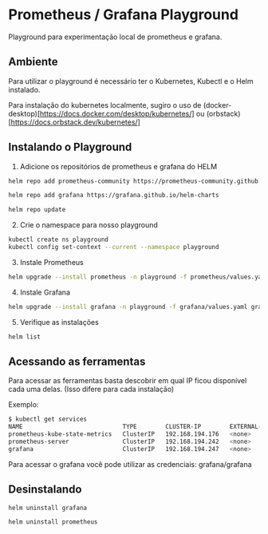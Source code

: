 # Prometheus / Grafana Playground

Playground para experimentação local de prometheus e grafana.

## Ambiente

Para utilizar o playground é necessário ter o Kubernetes, Kubectl e o Helm instalado.

Para instalação do kubernetes localmente, sugiro o uso de (docker-desktop)[https://docs.docker.com/desktop/kubernetes/] ou (orbstack)[https://docs.orbstack.dev/kubernetes/]

## Instalando o Playground

1. Adicione os repositórios de prometheus e grafana do HELM

```bash
helm repo add prometheus-community https://prometheus-community.github.io/helm-charts
```

```bash
helm repo add grafana https://grafana.github.io/helm-charts
```

```bash
helm repo update
```

2. Crie o namespace para nosso playground

```bash
kubectl create ns playground
kubectl config set-context --current --namespace playground
```

3. Instale Prometheus

```bash
helm upgrade --install prometheus -n playground -f prometheus/values.yaml prometheus-community/prometheus
```

4. Instale Grafana
```bash
helm upgrade --install grafana -n playground -f grafana/values.yaml grafana/grafana
```

5. Verifique as instalações
```bash
helm list
```

## Acessando as ferramentas

Para acessar as ferramentas basta descobrir em qual IP ficou disponível cada uma delas. (Isso difere para cada instalação)

Exemplo:
```bash
$ kubectl get services
NAME                            TYPE        CLUSTER-IP        EXTERNAL-IP   PORT(S)    AGE
prometheus-kube-state-metrics   ClusterIP   192.168.194.176   <none>        8080/TCP   6s
prometheus-server               ClusterIP   192.168.194.242   <none>        80/TCP     6s
grafana                         ClusterIP   192.168.194.247   <none>        80/TCP     2s
```

Para acessar o grafana você pode utilizar as credenciais: grafana/grafana

## Desinstalando

```bash
helm uninstall grafana
```

```bash
helm uninstall prometheus
```
